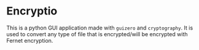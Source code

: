 # Encryptio

This is a python GUI application made with ```guizero``` and ```cryptography```. It is used to convert any type of file that is encrypted/will be encrypted with Fernet encryption. 